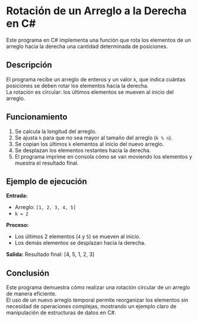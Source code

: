 # Rotación de un Arreglo a la Derecha en C#

Este programa en C# implementa una función que rota los elementos de un arreglo hacia la derecha una cantidad determinada de posiciones.

## Descripción

El programa recibe un arreglo de enteros y un valor `k`, que indica cuántas posiciones se deben rotar los elementos hacia la derecha.  
La rotación es circular: los últimos elementos se mueven al inicio del arreglo.

## Funcionamiento

1. Se calcula la longitud del arreglo.
2. Se ajusta `k` para que no sea mayor al tamaño del arreglo (`k % n`).
3. Se copian los últimos `k` elementos al inicio del nuevo arreglo.
4. Se desplazan los elementos restantes hacia la derecha.
5. El programa imprime en consola cómo se van moviendo los elementos y muestra el resultado final.

## Ejemplo de ejecución

**Entrada:**
- Arreglo: `[1, 2, 3, 4, 5]`  
- `k = 2`

**Proceso:**
- Los últimos 2 elementos (`4` y `5`) se mueven al inicio.  
- Los demás elementos se desplazan hacia la derecha.  

**Salida:**
Resultado final: [4, 5, 1, 2, 3]  

## Conclusión

Este programa demuestra cómo realizar una rotación circular de un arreglo de manera eficiente.  
El uso de un nuevo arreglo temporal permite reorganizar los elementos sin necesidad de operaciones complejas, mostrando un ejemplo claro de manipulación de estructuras de datos en C#.

